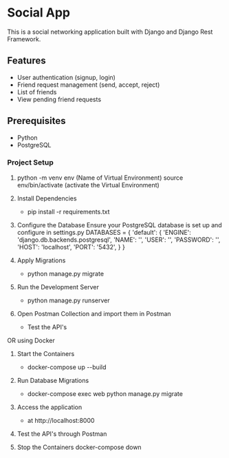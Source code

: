 # Social App

This is a social networking application built with Django and Django Rest Framework.

## Features
- User authentication (signup, login)
- Friend request management (send, accept, reject)
- List of friends
- View pending friend requests

## Prerequisites
- Python 
- PostgreSQL

### Project Setup
1.  python -m venv env (Name of Virtual Environment)
    source env/bin/activate (activate the Virtual Environment)

2.  Install Dependencies
    - pip install -r requirements.txt

3.  Configure the Database
    Ensure your PostgreSQL database is set up and configure in settings.py
    DATABASES = {
    'default': {
        'ENGINE': 'django.db.backends.postgresql',
        'NAME': '<your-database-name>',
        'USER': '<your-database-user>',
        'PASSWORD': '<your-database-password>',
        'HOST': 'localhost',
        'PORT': '5432',
    }
    }

4.  Apply Migrations
    - python manage.py migrate

5.  Run the Development Server
    - python manage.py runserver

6.  Open Postman Collection and import them in Postman
    - Test the API's 

OR using Docker

1.  Start the Containers
    - docker-compose up --build

2.  Run Database Migrations
    - docker-compose exec web python manage.py migrate

3.  Access the application
    - at http://localhost:8000

4.  Test the API's through Postman

5.  Stop the Containers
    docker-compose down
